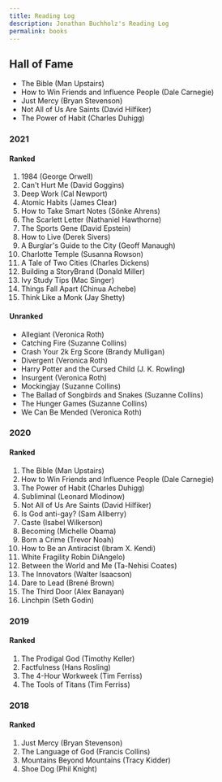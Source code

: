 ```yaml
---
title: Reading Log
description: Jonathan Buchholz's Reading Log
permalink: books
---
```

## Hall of Fame

- The Bible (Man Upstairs)
- How to Win Friends and Influence People (Dale Carnegie)
- Just Mercy (Bryan Stevenson)
- Not All of Us Are Saints (David Hilfiker)
- The Power of Habit (Charles Duhigg)

### 2021

#### Ranked

1. 1984 (George Orwell)
2. Can't Hurt Me (David Goggins)
3. Deep Work (Cal Newport)
4. Atomic Habits (James Clear)
5. How to Take Smart Notes (Sönke Ahrens)
6. The Scarlett Letter (Nathaniel Hawthorne)
7. The Sports Gene (David Epstein)
8. How to Live (Derek Sivers)
9. A Burglar's Guide to the City (Geoff Manaugh)
10. Charlotte Temple (Susanna Rowson)
11. A Tale of Two Cities (Charles Dickens)
12. Building a StoryBrand (Donald Miller)
13. Ivy Study Tips (Mac Singer)
14. Things Fall Apart (Chinua Achebe)
15. Think Like a Monk (Jay Shetty)

#### Unranked

- Allegiant (Veronica Roth)
- Catching Fire (Suzanne Collins)
- Crash Your 2k Erg Score (Brandy Mulligan)
- Divergent (Veronica Roth)
- Harry Potter and the Cursed Child (J. K. Rowling)
- Insurgent (Veronica Roth)
- Mockingjay (Suzanne Collins)
- The Ballad of Songbirds and Snakes (Suzanne Collins)
- The Hunger Games (Suzanne Collins)
- We Can Be Mended (Veronica Roth)

### 2020

#### Ranked

1. The Bible (Man Upstairs)
2. How to Win Friends and Influence People (Dale Carnegie)
3. The Power of Habit (Charles Duhigg)
4. Subliminal (Leonard Mlodinow)
5. Not All of Us Are Saints (David Hilfiker)
6. Is God anti-gay? (Sam Allberry)
7. Caste (Isabel Wilkerson)
8. Becoming (Michelle Obama)
9. Born a Crime (Trevor Noah)
10. How to Be an Antiracist (Ibram X. Kendi)
11. White Fragility Robin DiAngelo)
12. Between the World and Me (Ta-Nehisi Coates)
13. The Innovators (Walter Isaacson)
14. Dare to Lead (Brené Brown)
15. The Third Door (Alex Banayan)
16. Linchpin (Seth Godin)

### 2019

#### Ranked

1. The Prodigal God (Timothy Keller)
2. Factfulness (Hans Rosling)
3. The 4-Hour Workweek (Tim Ferriss)
4. The Tools of Titans (Tim Ferriss)

### 2018

#### Ranked

1. Just Mercy (Bryan Stevenson)
2. The Language of God (Francis Collins)
3. Mountains Beyond Mountains (Tracy Kidder)
4. Shoe Dog (Phil Knight)
